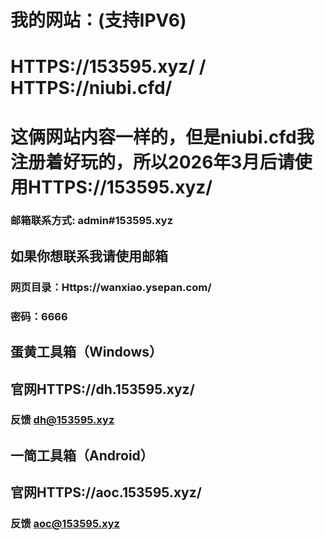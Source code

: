 # 我的网站：(支持IPV6)
# HTTPS://153595.xyz/ / HTTPS://niubi.cfd/
# 这俩网站内容一样的，但是niubi.cfd我注册着好玩的，所以2026年3月后请使用HTTPS://153595.xyz/
### 邮箱联系方式: admin#153595.xyz
## 如果你想联系我请使用邮箱
### 网页目录：Https://wanxiao.ysepan.com/
### 密码：6666

## 蛋黄工具箱（Windows）
## 官网HTTPS://dh.153595.xyz/
### 反馈 dh@153595.xyz

## 一简工具箱（Android）
## 官网HTTPS://aoc.153595.xyz/
### 反馈 aoc@153595.xyz
